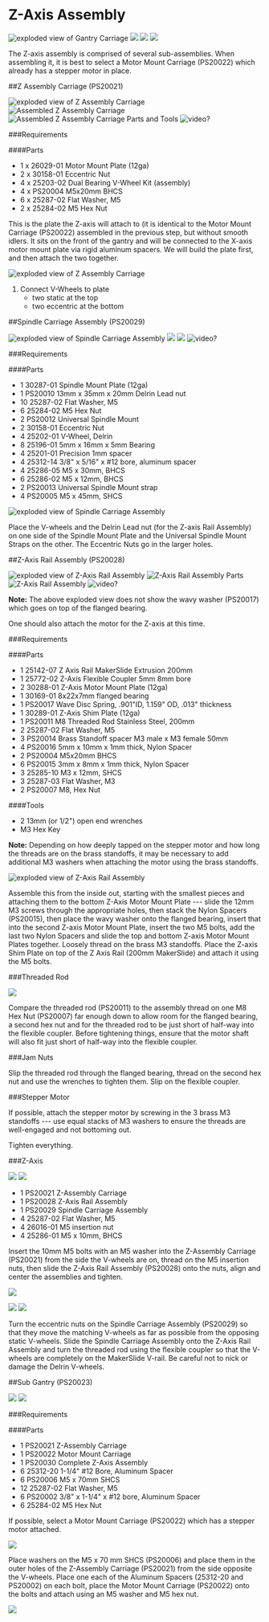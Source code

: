 # Z-Axis Assembly

![exploded view of Gantry Carriage](tPictures/PS20031_2.png)
![](tPictures/so_gantry_carriage_2.jpg)
![](tPictures/so_z_axis_parts_2.jpg)
![](tPictures/so_assembly_gantry_carriage_2.jpg)

The Z-axis assembly is comprised of several sub-assemblies. When assembling it, it is best to select a Motor Mount Carriage (PS20022) which already has a stepper motor in place.

##Z Assembly Carriage (PS20021)

![exploded view of Z Assembly Carriage](tPictures/PS20021_2.png)  ![Assembled Z Assembly Carriage](tPictures/so_z_assembly_carriage_2.jpg)
![Assembled Z Assembly Carriage Parts and Tools](tPictures/so_z_assembly_carriage_parts_2.jpg) ![video?](http://placehold.it/200x200)

###Requirements

####Parts

- 1 x 26029-01 Motor Mount Plate (12ga)
- 2 x 30158-01 Eccentric Nut
- 4 x 25203-02 Dual Bearing V-Wheel Kit (assembly)
- 4 x PS20004 M5x20mm BHCS
- 6 x 25287-02 Flat Washer, M5
- 2 x 25284-02 M5 Hex Nut

This is the plate the Z-axis will attach to (it is identical to the Motor Mount Carriage (PS20022) assembled in the previous step, but without smooth idlers. It sits on the front of the gantry and will be connected to the X-axis motor mount plate via rigid aluminum spacers. We will build the plate first, and then attach the two together.

![exploded view of Z Assembly Carriage](tPictures/PS20021_4.png)

1. Connect V-Wheels to plate
	- two static at the top
	- two eccentric at the bottom


##Spindle Carriage Assembly (PS20029)

![exploded view of Spindle Carriage Assembly](tPictures/PS20029_2.png)  ![](tPictures/so_spindle_carriage_2.jpg) ![](tPictures/so_spindle_carriage_parts_2.jpg) ![video?](http://placehold.it/200x200)

###Requirements

####Parts

- 1 30287-01 Spindle Mount Plate (12ga)
- 1 PS20010 13mm x 35mm x 20mm Delrin Lead nut
- 10 25287-02 Flat Washer, M5
- 6 25284-02 M5 Hex Nut
- 2 PS20012 Universal Spindle Mount
- 2 30158-01 Eccentric Nut
- 4 25202-01 V-Wheel, Delrin
- 8 25196-01 5mm x 16mm x 5mm Bearing
- 4 25201-01 Precision 1mm spacer
- 4 25312-14 3/8" x 5/16" x #12 bore, aluminum spacer
- 4 25286-05 M5 x 30mm, BHCS
- 6 25286-02 M5 x 12mm, BHCS
- 2 PS20013 Universal Spindle Mount strap
- 4 PS20005 M5 x 45mm, SHCS

![exploded view of Spindle Carriage Assembly](tPictures/PS20029_4.png)

Place the V-wheels and the Delrin Lead nut (for the Z-axis Rail Assembly) on one side of the Spindle Mount Plate and the Universal Spindle Mount Straps on the other. The Eccentric Nuts go in the larger holes.

##Z-Axis Rail Assembly (PS20028)

![exploded view of Z-Axis Rail Assembly](tPictures/PS20028_2.png)  ![Z-Axis Rail Assembly Parts](tPictures/so_z_axis_rail_parts_2.jpg)
![Z-Axis Rail Assembly](tPictures/so_z_axis_rail_2.jpg) ![video?](http://placehold.it/200x200)

**Note:** The above exploded view does not show the wavy washer (PS20017) which goes on top of the flanged bearing.

One should also attach the motor for the Z-axis at this time.

###Requirements

####Parts

- 1 25142-07 Z Axis Rail MakerSlide Extrusion 200mm
- 1 25772-02 Z-Axis Flexible Coupler 5mm 8mm bore
- 2 30288-01 Z-Axis Motor Mount Plate (12ga)
- 1 30169-01 8x22x7mm flanged bearing
- 1 PS20017 Wave Disc Spring, .901"ID, 1.159" OD, .013" thickness
- 1 30289-01 Z-Axis Shim Plate (12ga)
- 1 PS20011 M8 Threaded Rod Stainless Steel, 200mm
- 2 25287-02 Flat Washer, M5
- 3 PS20014 Brass Standoff spacer M3 male x M3 female 50mm
- 4 PS20016 5mm x 10mm x 1mm thick, Nylon Spacer
- 2 PS20004 M5x20mm BHCS
- 6 PS20015 3mm x 8mm x 1mm thick, Nylon Spacer
- 3 25285-10 M3 x 12mm, SHCS
- 3 25287-03 Flat Washer, M3
- 2 PS20007 M8, Hex Nut

####Tools

 - 2 13mm (or 1/2") open end wrenches
 - M3 Hex Key

**Note:** Depending on how deeply tapped on the stepper motor and how long the threads are on the brass standoffs, it may be necessary to add additional M3 washers when attaching the motor using the brass standoffs.

![exploded view of Z-Axis Rail Assembly](tPictures/PS20028_4.png)

Assemble this from the inside out, starting with the smallest pieces and attaching them to the bottom Z-Axis Motor Mount Plate --- slide the 12mm M3 screws through the appropriate holes, then stack the Nylon Spacers (PS20015), then place the wavy washer onto the flanged bearing, insert that into the second Z-axis Motor Mount Plate, insert the two M5 bolts, add the last two Nylon Spacers and slide the top and bottom Z-axis Motor Mount Plates together. Loosely thread on the brass M3 standoffs. Place the Z-axis Shim Plate on top of the Z Axis Rail (200mm MakerSlide) and attach it using the M5 bolts.

###Threaded Rod

![](tPictures/so_z_axis_dimensions_4.jpg)

Compare the threaded rod (PS20011) to the assembly thread on one M8 Hex Nut (PS20007) far enough down to allow room for the flanged bearing, a second hex nut and for the  threaded rod to be just short of half-way into the flexible coupler. Before tightening things, ensure that the motor shaft will also fit just short of half-way into the flexible coupler.

###Jam Nuts

Slip the threaded rod through the flanged bearing, thread on the second hex nut and use the wrenches to tighten them. Slip on the flexible coupler.

###Stepper Motor

If possible, attach the stepper motor by screwing in the 3 brass M3 standoffs --- use equal stacks of M3 washers to ensure the threads are well-engaged and not bottoming out.

Tighten everything.

###Z-Axis

![](tPictures/ps20030_2.png)
![](tPictures/so_z_axis_bolts_washers_nuts_2.jpg)

- 1 PS20021 Z-Assembly Carriage
- 1 PS20028 Z-Axis Rail Assembly
- 1 PS20029 Spindle Carriage Assembly
- 4 25287-02 Flat Washer, M5
- 4 26016-01 M5 insertion nut
- 4 25286-01 M5 x 10mm, BHCS

Insert the 10mm M5 bolts with an M5 washer into the Z-Assembly Carriage (PS20021) from the side the V-wheels are on, thread on the M5 insertion nuts, then slide the Z-Axis Rail Assembly (PS20028) onto the nuts, align and center the assemblies and tighten.

![](tPictures/ps20030_4.png)

![](tPictures/so_assembly_pre_gantry_carriage_2.jpg)
![](tPictures/so_assembly_gantry_carriage_2.jpg)

Turn the eccentric nuts on the Spindle Carriage Assembly (PS20029) so that they move the matching V-wheels as far as possible from the opposing static V-wheels. Slide the Spindle Carriage Assembly onto the Z-Axis Rail Assembly and turn the threaded rod using the flexible coupler so that the V-wheels are completely on the MakerSlide V-rail. Be careful not to nick or damage the Delrin V-wheels.

##Sub Gantry (PS20023)

![](tPictures/ps20031_2.png)
![](tPictures/so_gantry_carriage_2.jpg)

###Requirements

####Parts

- 1 PS20021 Z-Assembly Carriage
- 1 PS20022 Motor Mount Carriage
- 1 PS20030 Complete Z-Axis Assembly
- 6 25312-20 1-1/4" #12 Bore, Aluminum Spacer
- 6 PS20006 M5 x 70mm SHCS
- 12 25287-02 Flat Washer, M5
- 6 PS20002 3/8" x 1-1/4" x #12 bore, Aluminum Spacer
- 6 25284-02 M5 Hex Nut

If possible, select a Motor Mount Carriage (PS20022) which has a stepper motor attached. 

![](tPictures/ps20031_4.png)

Place washers on the M5 x 70 mm SHCS (PS20006) and place them in the outer holes of the Z-Assembly Carriage (PS20021) from the side opposite the V-wheels. Place one each of the Aluminum Spacers (25312-20 and PS20002) on each bolt, place the Motor Mount Carriage (PS20022) onto the bolts and attach using an M5 washer and M5 hex nut.


![](tPictures/so_gantry_carriage_4.jpg)